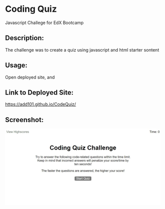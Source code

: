 # Coding Quiz
Javascript Challege for EdX Bootcamp

## Description:

The challenge was to create a quiz using javascript and html starter sontent

## Usage:

Open deployed site, and 

## Link to Deployed Site:

https://add101.github.io/CodeQuiz/


## Screenshot:

![my screenshot](assets/CodeQuiz-Screenshot.jpg)
